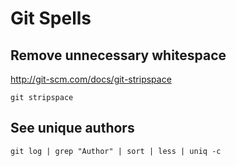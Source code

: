 # Git Spells

## Remove unnecessary whitespace

http://git-scm.com/docs/git-stripspace

```
git stripspace
```

## See unique authors

```
git log | grep "Author" | sort | less | uniq -c
```
